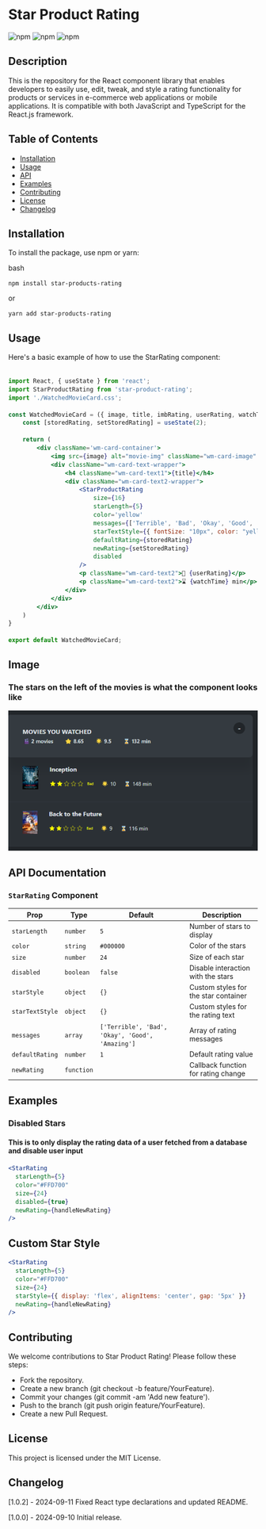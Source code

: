 # Star Product Rating

![npm](https://img.shields.io/badge/npm-version-one) ![npm](https://img.shields.io/badge/react-javascript-ts) ![npm](https://img.shields.io/badge/react--typescript-javascript)

## Description

This is the repository for the React component library that enables developers to easily use, edit, tweak, and style a rating functionality for products or services in e-commerce web applications or mobile applications. It is compatible with both JavaScript and TypeScript for the React.js framework.

## Table of Contents

- [Installation](#installation)
- [Usage](#usage)
- [API](#api-documentation)
- [Examples](#examples)
- [Contributing](#contributing)
- [License](#license)
- [Changelog](#changelog)

## Installation

To install the package, use npm or yarn:

bash
```
npm install star-products-rating
```
or 
```
yarn add star-products-rating
```
## Usage
Here's a basic example of how to use the StarRating component:

``` jsx

import React, { useState } from 'react';
import StarProductRating from 'star-product-rating';
import './WatchedMovieCard.css';

const WatchedMovieCard = ({ image, title, imbRating, userRating, watchTime }) => {
    const [storedRating, setStoredRating] = useState(2);

    return (
        <div className='wm-card-container'>
            <img src={image} alt="movie-img" className="wm-card-image" />
            <div className="wm-card-text-wrapper">
                <h4 className="wm-card-text1">{title}</h4>
                <div className="wm-card-text2-wrapper">
                    <StarProductRating 
                        size={16} 
                        starLength={5} 
                        color='yellow' 
                        messages={['Terrible', 'Bad', 'Okay', 'Good', 'Amazing']}  
                        starTextStyle={{ fontSize: "10px", color: "yellow" }} 
                        defaultRating={storedRating} 
                        newRating={setStoredRating} 
                        disabled 
                    />
                    <p className="wm-card-text2">🌟 {userRating}</p>
                    <p className="wm-card-text2">⌛ {watchTime} min</p>
                </div>
            </div>
        </div>
    )
}

export default WatchedMovieCard;

```

## Image 
### The stars on the left of the movies is what the component looks like
![Star Product Rating](public/assets/image.png)




## API Documentation

### `StarRating` Component

| Prop           | Type      | Default    | Description                             |
|----------------|-----------|------------|-----------------------------------------|
| `starLength`   | `number`   | `5`        | Number of stars to display              |
| `color`        | `string`   | `#000000`  | Color of the stars                      |
| `size`         | `number`   | `24`       | Size of each star                       |
| `disabled`     | `boolean`  | `false`    | Disable interaction with the stars      |
| `starStyle`    | `object`   | `{}`       | Custom styles for the star container    |
| `starTextStyle`| `object`   | `{}`       | Custom styles for the rating text       |
| `messages`     | `array`    | `['Terrible', 'Bad', 'Okay', 'Good', 'Amazing']` | Array of rating messages         |
| `defaultRating`| `number`   | `1`        | Default rating value                   |
| `newRating`    | `function` |           | Callback function for rating change     |




## Examples
### Disabled Stars
#### This is to only display the rating data of a user fetched from a database and disable user input

```jsx
<StarRating
  starLength={5}
  color="#FFD700"
  size={24}
  disabled={true}
  newRating={handleNewRating}
/>
```


## Custom Star Style

``` jsx
<StarRating
  starLength={5}
  color="#FFD700"
  size={24}
  starStyle={{ display: 'flex', alignItems: 'center', gap: '5px' }}
  newRating={handleNewRating}
/>
```

## Contributing
We welcome contributions to Star Product Rating! Please follow these steps:

- Fork the repository.
- Create a new branch (git checkout -b feature/YourFeature).
- Commit your changes (git commit -am 'Add new feature').
- Push to the branch (git push origin feature/YourFeature).
- Create a new Pull Request.

## License
This project is licensed under the MIT License.

## Changelog
[1.0.2] - 2024-09-11
Fixed React type declarations and updated README.

[1.0.0] - 2024-09-10
Initial release.


